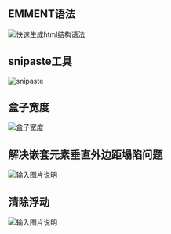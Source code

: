 ## EMMENT语法
![快速生成html结构语法](/imgs/2023-01-29/0Q6veYoON202wX4n.png)

## snipaste工具
![snipaste](/imgs/2023-02-07/kChDNtJduwd4bg4e.png)

## 盒子宽度
![盒子宽度  ](/imgs/2023-02-09/ahrAzHDZS1BFPcvJ.png)

## 解决嵌套元素垂直外边距塌陷问题
![输入图片说明](/imgs/2023-02-14/YgthyPLf8o5XWExd.png)

## 清除浮动
![输入图片说明](/imgs/2023-02-21/JwLQCrXQVigKtVZG.png)

<!--stackedit_data:
eyJoaXN0b3J5IjpbNjM2OTY0NTIsLTIwNTM0NDQyMDIsMTc3MD
QzNDYxMCwxODg0MTQ3NzU5LDgwMjUyNDMzNSwtMTY0MjA1NjU0
NCwtMjA1MTY1NDIzMCwtNTY1OTE0NTM2LDEyODUyMTE3NTIsOT
gxNzkxMjgsMTI1OTUzNjc1XX0=
-->
